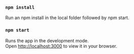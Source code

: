 ### `npm install`

Run an npm install in the local folder followed by npm start.

### `npm start`

Runs the app in the development mode.\
Open [http://localhost:3000](http://localhost:3000) to view it in your browser.
